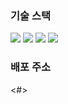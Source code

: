 ### 기술 스택

<div>
<img src="https://img.shields.io/badge/React-v18.2-61dafb"/>
<img src="https://img.shields.io/badge/Next.js-v13.4-000000"/>
<img src="https://img.shields.io/badge/TypeScript-v5.2-2f74c0"/>
<img src="https://img.shields.io/badge/Tailwind CSS-v3.3-38bdf8"/>
</div>

### 배포 주소

<#>
